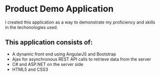 # Product Demo Application
<p>I created this application as a way to demonstrate my proficiency and skills in the techonologies used.</p>
<h2>This application consists of:</h2>
			<ul>
				<li>A dynamic front end using AngularJS and Bootstrap</li>
				<li>Ajax for asynchronous REST API calls to retrieve data from the server</a></li>
				<li>C# and ASP.NET on the server side</li>
				<li>HTML5 and CSS3</li>
			</ul>
